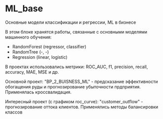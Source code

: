 # ML_base
Основные модели классификации и регрессии, ML в бизнесе

В этом блоке хранятся работы, связанные с основными моделями машинного обучения: 
- RandomForest (regressor, classifier)
- RandomTree (-, -)
- Regression (linear, logistic)

В проектах использовались метрики: ROC_AUC, f1, precision, recall, accuracy, MAE, MSE и др.

Основной проект: "BP_2_BUISNESS_ML" - предсказание эффективности обогащения руды и прогнозирование убыточности прдприятия. Применялась кроссвалидация.

Интересный проект (с графиком roc_curve): "customer_outflow" - прогнозирование оттока клиентов. Применялись методы балансировки классов
